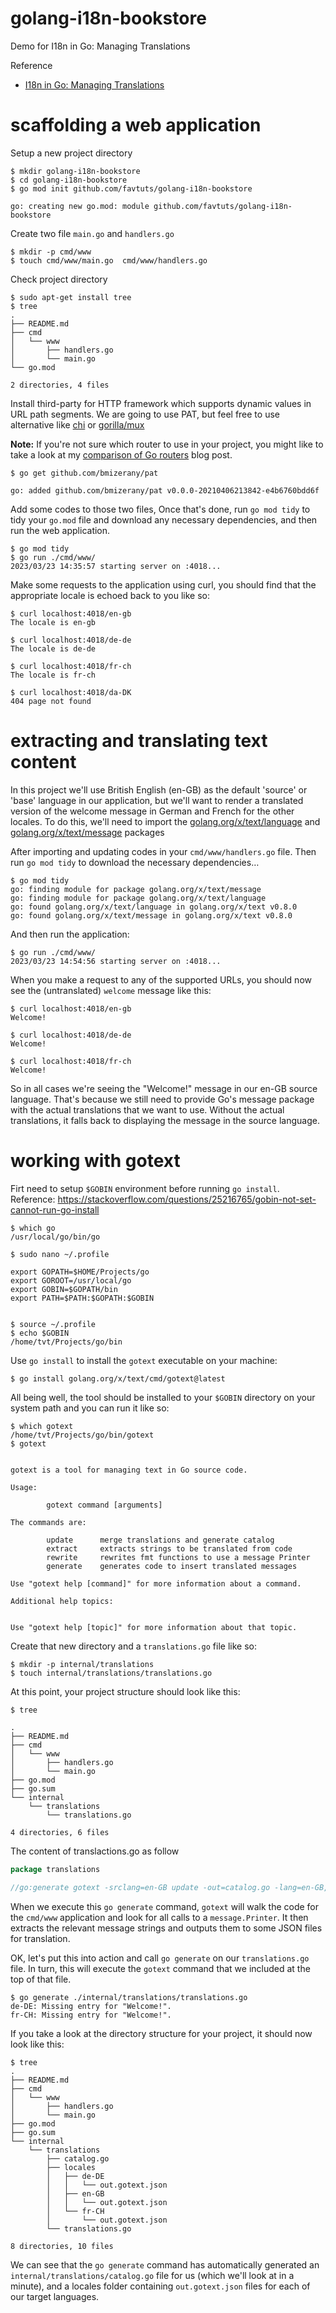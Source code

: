# golang-i18n-bookstore
Demo for I18n in Go: Managing Translations

Reference
* [I18n in Go: Managing Translations](https://www.alexedwards.net/blog/i18n-managing-translations)


# scaffolding a web application

Setup a new project directory
```
$ mkdir golang-i18n-bookstore
$ cd golang-i18n-bookstore
$ go mod init github.com/favtuts/golang-i18n-bookstore

go: creating new go.mod: module github.com/favtuts/golang-i18n-bookstore
```

Create two file `main.go` and `handlers.go`
```
$ mkdir -p cmd/www
$ touch cmd/www/main.go  cmd/www/handlers.go
```

Check project directory
```
$ sudo apt-get install tree
$ tree
.
├── README.md
├── cmd
│   └── www
│       ├── handlers.go
│       └── main.go
└── go.mod

2 directories, 4 files
```

Install third-party for HTTP framework which supports dynamic values in URL path segments.
We are going to use PAT, but feel free to use alternative like [chi](https://github.com/go-chi/chi) or [gorilla/mux](https://github.com/gorilla/mux)

**Note:** If you're not sure which router to use in your project, you might like to take a look at my [comparison of Go routers](https://www.alexedwards.net/blog/which-go-router-should-i-use) blog post.
```
$ go get github.com/bmizerany/pat

go: added github.com/bmizerany/pat v0.0.0-20210406213842-e4b6760bdd6f
```


Add some codes to those two files, Once that's done, run `go mod tidy` to tidy your `go.mod` file and download any necessary dependencies, and then run the web application.
```
$ go mod tidy
$ go run ./cmd/www/
2023/03/23 14:35:57 starting server on :4018...
```

Make some requests to the application using curl, you should find that the appropriate locale is echoed back to you like so:
```
$ curl localhost:4018/en-gb
The locale is en-gb

$ curl localhost:4018/de-de
The locale is de-de

$ curl localhost:4018/fr-ch
The locale is fr-ch

$ curl localhost:4018/da-DK
404 page not found
```


# extracting and translating text content

In this project we'll use British English (en-GB) as the default 'source' or 'base' language in our application, but we'll want to render a translated version of the welcome message in German and French for the other locales. To do this, we'll need to import the [golang.org/x/text/language](https://pkg.go.dev/golang.org/x/text/language) and [golang.org/x/text/message](https://pkg.go.dev/golang.org/x/text/message) packages


After importing and updating codes in your `cmd/www/handlers.go` file. Then run `go mod tidy` to download the necessary dependencies…
```
$ go mod tidy
go: finding module for package golang.org/x/text/message
go: finding module for package golang.org/x/text/language
go: found golang.org/x/text/language in golang.org/x/text v0.8.0
go: found golang.org/x/text/message in golang.org/x/text v0.8.0
```

And then run the application:
```
$ go run ./cmd/www/
2023/03/23 14:54:56 starting server on :4018...
```

When you make a request to any of the supported URLs, you should now see the (untranslated) `welcome` message like this:
```
$ curl localhost:4018/en-gb
Welcome!

$ curl localhost:4018/de-de
Welcome!

$ curl localhost:4018/fr-ch
Welcome!
```

So in all cases we're seeing the "Welcome!" message in our en-GB source language. That's because we still need to provide Go's message package with the actual translations that we want to use. Without the actual translations, it falls back to displaying the message in the source language.

# working with gotext

Firt need to setup `$GOBIN` environment before running `go install`. Reference: https://stackoverflow.com/questions/25216765/gobin-not-set-cannot-run-go-install
```
$ which go
/usr/local/go/bin/go

$ sudo nano ~/.profile

export GOPATH=$HOME/Projects/go
export GOROOT=/usr/local/go
export GOBIN=$GOPATH/bin
export PATH=$PATH:$GOPATH:$GOBIN


$ source ~/.profile
$ echo $GOBIN
/home/tvt/Projects/go/bin
```

Use `go install` to install the `gotext` executable on your machine:
```
$ go install golang.org/x/text/cmd/gotext@latest
```

All being well, the tool should be installed to your `$GOBIN` directory on your system path and you can run it like so:
```
$ which gotext
/home/tvt/Projects/go/bin/gotext
$ gotext


gotext is a tool for managing text in Go source code.

Usage:

        gotext command [arguments]

The commands are:

        update      merge translations and generate catalog
        extract     extracts strings to be translated from code
        rewrite     rewrites fmt functions to use a message Printer
        generate    generates code to insert translated messages

Use "gotext help [command]" for more information about a command.

Additional help topics:


Use "gotext help [topic]" for more information about that topic.
```


Create that new directory and a `translations.go` file like so:
```
$ mkdir -p internal/translations
$ touch internal/translations/translations.go
```

At this point, your project structure should look like this:
```
$ tree

.
├── README.md
├── cmd
│   └── www
│       ├── handlers.go
│       └── main.go
├── go.mod
├── go.sum
└── internal
    └── translations
        └── translations.go

4 directories, 6 files
```

The content of translactions.go as follow
```go
package translations

//go:generate gotext -srclang=en-GB update -out=catalog.go -lang=en-GB,de-DE,fr-CH github.com/favtuts/golang-i18n-bookstore/cmd/www
```

When we execute this `go generate` command, `gotext` will walk the code for the `cmd/www` application and look for all calls to a `message.Printer`. It then extracts the relevant message strings and outputs them to some JSON files for translation.


OK, let's put this into action and call `go generate` on our `translations.go` file. In turn, this will execute the `gotext` command that we included at the top of that file.

```
$ go generate ./internal/translations/translations.go
de-DE: Missing entry for "Welcome!".
fr-CH: Missing entry for "Welcome!".
```

If you take a look at the directory structure for your project, it should now look like this:

```
$ tree
.
├── README.md
├── cmd
│   └── www
│       ├── handlers.go
│       └── main.go
├── go.mod
├── go.sum
└── internal
    └── translations
        ├── catalog.go
        ├── locales
        │   ├── de-DE
        │   │   └── out.gotext.json
        │   ├── en-GB
        │   │   └── out.gotext.json
        │   └── fr-CH
        │       └── out.gotext.json
        └── translations.go

8 directories, 10 files
```

We can see that the `go generate` command has automatically generated an `internal/translations/catalog.go` file for us (which we'll look at in a minute), and a locales folder containing `out.gotext.json` files for each of our target languages.


